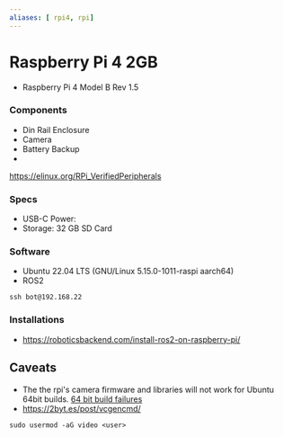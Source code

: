 ```yaml
---
aliases: [ rpi4, rpi]
---
```

# Raspberry Pi 4  2GB
-  Raspberry Pi 4 Model B Rev 1.5
### Components
- Din Rail Enclosure
- Camera
- Battery Backup
- 
https://elinux.org/RPi_VerifiedPeripherals

### Specs
- USB-C Power:
- Storage: 32 GB SD Card

### Software
-  Ubuntu 22.04 LTS (GNU/Linux 5.15.0-1011-raspi aarch64)
- ROS2

```shell
ssh bot@192.168.22
```

### Installations 
- https://roboticsbackend.com/install-ros2-on-raspberry-pi/

## Caveats
- The the rpi's camera firmware and libraries will not work for Ubuntu 64bit builds. [64 bit build failures](https://github.com/raspberrypi/userland/issues/630)
- https://2byt.es/post/vcgencmd/ 
```shell
sudo usermod -aG video <user>
```
